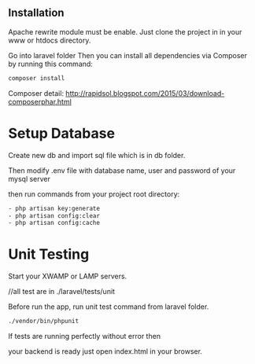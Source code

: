 
## Installation

Apache rewrite module must be enable.
Just clone the project in in your www or htdocs directory.

Go into laravel folder
Then you can install all dependencies via Composer by running this command:
```bash
composer install

```
Composer detail:
http://rapidsol.blogspot.com/2015/03/download-composerphar.html


# Setup Database

Create new db and import sql file which is in db folder.

Then modify .env file with database name, user and password of your mysql server
 
then run commands from your project root directory:
```bash
- php artisan key:generate
- php artisan config:clear
- php artisan config:cache
```

# Unit Testing 
Start your XWAMP or LAMP servers.

//all test are in ./laravel/tests/unit

Before run the app, run unit test command from laravel folder. 

```bash
./vendor/bin/phpunit
```
If tests are running perfectly without error then 

your backend is ready just open index.html in your browser.
